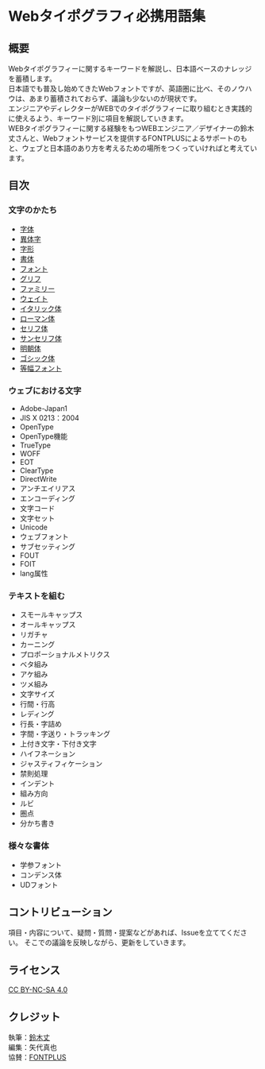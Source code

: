 # Webタイポグラフィ必携用語集

## 概要

Webタイポグラフィーに関するキーワードを解説し、日本語ベースのナレッジを蓄積します。  
日本語でも普及し始めてきたWebフォントですが、英語圏に比べ、そのノウハウは、あまり蓄積されておらず、議論も少ないのが現状です。  
エンジニアやディレクターがWEBでのタイポグラフィーに取り組むとき実践的に使えるよう、キーワード別に項目を解説していきます。  
WEBタイポグラフィーに関する経験をもつWEBエンジニア／デザイナーの鈴木丈さんと、Webフォントサービスを提供するFONTPLUSによるサポートのもと、ウェブと日本語のあり方を考えるための場所をつくっていければと考えています。

## 目次

### 文字のかたち

- [字体](./jitai.md)
- [異体字](./itaiji.md)
- [字形](./jikei.md)
- [書体](./typeface.md)
- [フォント](./font.md)
- [グリフ](./glyph.md)
- [ファミリー](./family.md)
- [ウェイト](./weight.md)
- [イタリック体](./italic.md)
- [ローマン体](./roman.md)
- [セリフ体](./serif.md)
- [サンセリフ体](./sans-serif.md)
- [明朝体](./mincho.md)
- [ゴシック体](./gothic.md)
- [等幅フォント](./monospaced-font.md)

### ウェブにおける文字

- Adobe-Japan1
- JIS X 0213：2004
- OpenType
- OpenType機能
- TrueType
- WOFF
- EOT
- ClearType
- DirectWrite
- アンチエイリアス
- エンコーディング
- 文字コード
- 文字セット
- Unicode
- ウェブフォント
- サブセッティング
- FOUT
- FOIT
- lang属性

### テキストを組む

- スモールキャップス
- オールキャップス
- リガチャ
- カーニング
- プロポーショナルメトリクス
- ベタ組み
- アケ組み
- ツメ組み
- 文字サイズ
- 行間・行高
- レディング
- 行長・字詰め
- 字間・字送り・トラッキング
- 上付き文字・下付き文字
- ハイフネーション
- ジャスティフィケーション
- 禁則処理
- インデント
- 組み方向
- ルビ
- 圏点
- 分かち書き

### 様々な書体

- 学参フォント
- コンデンス体
- UDフォント

## コントリビューション
項目・内容について、疑問・質問・提案などがあれば、Issueを立ててください。
そこでの議論を反映しながら、更新をしていきます。

## ライセンス
<a href="https://creativecommons.org/licenses/by-nc-sa/4.0/" target="_blank">CC BY-NC-SA 4.0</a>

## クレジット
執筆：[鈴木丈](https://github.com/terkel)  
編集：矢代真也  
協賛：<a href="https://webfont.fontplus.jp" target="_blank">FONTPLUS</a>
